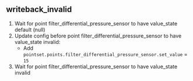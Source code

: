 
## writeback_invalid

1. Wait for point filter_differential_pressure_sensor to have value_state default (null)
1. Update config before point filter_differential_pressure_sensor to have value_state invalid:
    * Add `pointset.points.filter_differential_pressure_sensor.set_value` = `15`
1. Wait for point filter_differential_pressure_sensor to have value_state invalid
